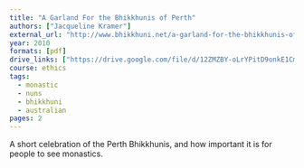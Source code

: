 ```yaml
---
title: "A Garland For the Bhikkhunis of Perth"
authors: ["Jacqueline Kramer"]
external_url: "http://www.bhikkhuni.net/a-garland-for-the-bhikkhunis-of-perth/"
year: 2010
formats: [pdf]
drive_links: ["https://drive.google.com/file/d/12ZMZBY-oLrYPitD9onkE1CmdlfaRxgZm/view?usp=drivesdk"]
course: ethics
tags:
  - monastic
  - nuns
  - bhikkhuni
  - australian
pages: 2
---
```


A short celebration of the Perth Bhikkhunis, and how important it is for people to see monastics.
